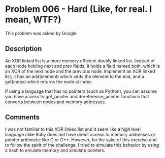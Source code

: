 # Problem 006 - Hard (Like, for real. I mean, WTF?)
This problem was asked by Google.

## Description
An XOR linked list is a more memory efficient doubly linked list. Instead of each node holding next and prev fields, it holds a field named both, which is an XOR of the next node and the previous node. Implement an XOR linked list; it has an add(element) which adds the element to the end, and a get(index) which returns the node at index.

If using a language that has no pointers (such as Python), you can assume you have access to get_pointer and dereference_pointer functions that converts between nodes and memory addresses.

## Comments
I was not familiar to this XOR linked list and it seem like a high level language clike Ruby does not have direct access to memory addresses or pointer arithmetic like C or C++. However, for the sake of this exercise and to follow the spirit of the challenge, I tried to simulate this behavior by using a hash to emulate memory and simulate pointers.
